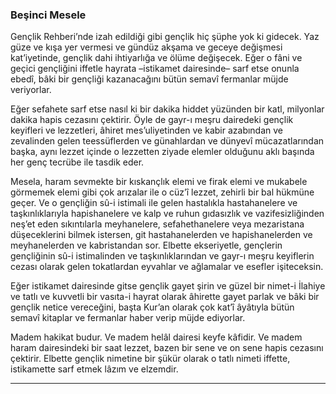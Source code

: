 ### Beşinci Mesele
Gençlik Rehberi’nde izah edildiği gibi gençlik hiç şüphe yok ki gidecek. Yaz güze ve kışa yer vermesi ve gündüz akşama ve geceye değişmesi kat’iyetinde, gençlik dahi ihtiyarlığa ve ölüme değişecek. Eğer o fâni ve geçici gençliğini iffetle hayrata –istikamet dairesinde– sarf etse onunla ebedî, bâki bir gençliği kazanacağını bütün semavî fermanlar müjde veriyorlar.

Eğer sefahete sarf etse nasıl ki bir dakika hiddet yüzünden bir katl, milyonlar dakika hapis cezasını çektirir. Öyle de gayr-ı meşru dairedeki gençlik keyifleri ve lezzetleri, âhiret mes’uliyetinden ve kabir azabından ve zevalinden gelen teessüflerden ve günahlardan ve dünyevî mücazatlarından başka, aynı lezzet içinde o lezzetten ziyade elemler olduğunu aklı başında her genç tecrübe ile tasdik eder.

Mesela, haram sevmekte bir kıskançlık elemi ve firak elemi ve mukabele görmemek elemi gibi çok arızalar ile o cüz’î lezzet, zehirli bir bal hükmüne geçer. Ve o gençliğin sû-i istimali ile gelen hastalıkla hastahanelere ve taşkınlıklarıyla hapishanelere ve kalp ve ruhun gıdasızlık ve vazifesizliğinden neş’et eden sıkıntılarla meyhanelere, sefahethanelere veya mezaristana düşeceklerini bilmek istersen, git hastahanelerden ve hapishanelerden ve meyhanelerden ve kabristandan sor. Elbette ekseriyetle, gençlerin gençliğinin sû-i istimalinden ve taşkınlıklarından ve gayr-ı meşru keyiflerin cezası olarak gelen tokatlardan eyvahlar ve ağlamalar ve esefler işiteceksin.

Eğer istikamet dairesinde gitse gençlik gayet şirin ve güzel bir nimet-i İlahiye ve tatlı ve kuvvetli bir vasıta-i hayrat olarak âhirette gayet parlak ve bâki bir gençlik netice vereceğini, başta Kur’an olarak çok kat’î âyâtıyla bütün semavî kitaplar ve fermanlar haber verip müjde ediyorlar.

Madem hakikat budur. Ve madem helâl dairesi keyfe kâfidir. Ve madem haram dairesindeki bir saat lezzet, bazen bir sene ve on sene hapis cezasını çektirir. Elbette gençlik nimetine bir şükür olarak o tatlı nimeti iffette, istikamette sarf etmek lâzım ve elzemdir.

***


